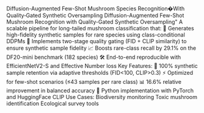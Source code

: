 Diffusion-Augmented Few-Shot Mushroom Species Recognition�With Quality‑Gated Synthetic Oversampling
Diffusion-Augmented Few-Shot Mushroom Recognition with Quality-Gated Synthetic Oversampling" A scalable pipeline for long-tailed mushroom classification that: 🔬 Generates high-fidelity synthetic samples for rare species using class-conditional DDPMs 🚦 Implements two-stage quality gating (FID + CLIP similarity) to ensure synthetic sample fidelity 📈 Boosts rare-class recall by 29.1% on the DF20-mini benchmark (182 species) 🛠️ End-to-end reproducible with EfficientNetV2-S and Effective Number loss Key Features: 🧪 100% synthetic sample retention via adaptive thresholds (FID<100, CLIP>0.3) ⚡ Optimized for few-shot scenarios (≤43 samples per rare class) 📊 16.6% relative improvement in balanced accuracy 🐍 Python implementation with PyTorch and HuggingFace CLIP Use Cases: Biodiversity monitoring Toxic mushroom identification Ecological survey tools

